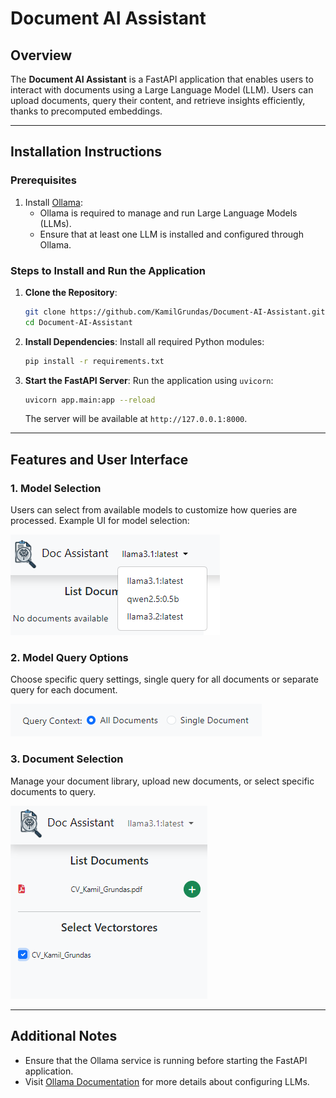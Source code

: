 # Document AI Assistant

## Overview

The **Document AI Assistant** is a FastAPI application that enables users to interact with documents using a Large Language Model (LLM). Users can upload documents, query their content, and retrieve insights efficiently, thanks to precomputed embeddings.

---

## Installation Instructions

### Prerequisites

1. Install [Ollama](https://ollama.com/):
   - Ollama is required to manage and run Large Language Models (LLMs).
   - Ensure that at least one LLM is installed and configured through Ollama.

### Steps to Install and Run the Application

1. **Clone the Repository**:
   ```bash
   git clone https://github.com/KamilGrundas/Document-AI-Assistant.git
   cd Document-AI-Assistant
   ```

2. **Install Dependencies**:
   Install all required Python modules:
   ```bash
   pip install -r requirements.txt
   ```

3. **Start the FastAPI Server**:
   Run the application using `uvicorn`:
   ```bash
   uvicorn app.main:app --reload
   ```

   The server will be available at `http://127.0.0.1:8000`.

---

## Features and User Interface

### 1. **Model Selection**
   Users can select from available models to customize how queries are processed. Example UI for model selection:

   ![Model Selection Screenshot](app/static/images/model_selection.png)

### 2. **Model Query Options**
   Choose specific query settings, single query for all documents or separate query for each document.

   ![Model Query Options Screenshot](app/static/images/query_settings.png)

### 3. **Document Selection**
   Manage your document library, upload new documents, or select specific documents to query.

   ![Document Selection Screenshot](app/static/images/document_selection.png)

---

## Additional Notes

- Ensure that the Ollama service is running before starting the FastAPI application.
- Visit [Ollama Documentation](https://ollama.com/) for more details about configuring LLMs.
